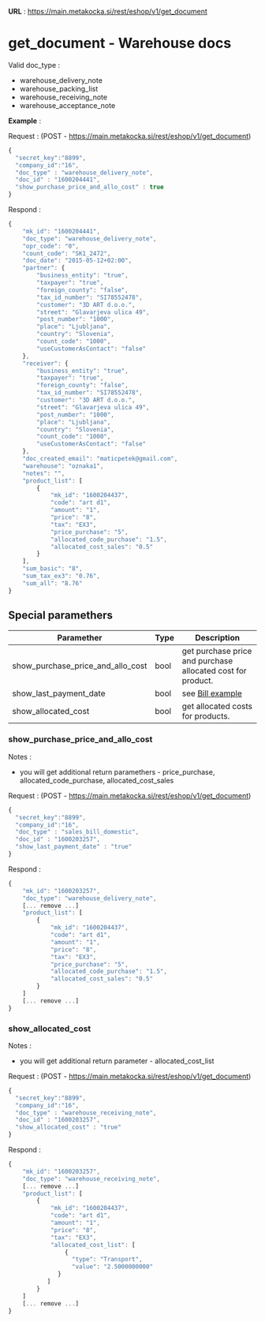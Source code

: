 **URL** : https://main.metakocka.si/rest/eshop/v1/get_document

# get_document - Warehouse docs
Valid doc_type :
* warehouse\_delivery\_note
* warehouse\_packing\_list
* warehouse\_receiving\_note
* warehouse\_acceptance\_note

**Example** :

Request : (POST - https://main.metakocka.si/rest/eshop/v1/get_document)
```javascript
{
  "secret_key":"8899",
  "company_id":"16",
  "doc_type" : "warehouse_delivery_note",
  "doc_id" : "1600204441",
  "show_purchase_price_and_allo_cost" : true
}
```
Respond :
```javascript
{
    "mk_id": "1600204441",
    "doc_type": "warehouse_delivery_note",
    "opr_code": "0",
    "count_code": "SK1_2472",
    "doc_date": "2015-05-12+02:00",
    "partner": {
        "business_entity": "true",
        "taxpayer": "true",
        "foreign_county": "false",
        "tax_id_number": "SI78552478",
        "customer": "3D ART d.o.o.",
        "street": "Glavarjeva ulica 49",
        "post_number": "1000",
        "place": "Ljubljana",
        "country": "Slovenia",
        "count_code": "1000",
        "useCustomerAsContact": "false"
    },
    "receiver": {
        "business_entity": "true",
        "taxpayer": "true",
        "foreign_county": "false",
        "tax_id_number": "SI78552478",
        "customer": "3D ART d.o.o.",
        "street": "Glavarjeva ulica 49",
        "post_number": "1000",
        "place": "Ljubljana",
        "country": "Slovenia",
        "count_code": "1000",
        "useCustomerAsContact": "false"
    },
    "doc_created_email": "maticpetek@gmail.com",
    "warehouse": "oznaka1",
    "notes": "",
    "product_list": [
        {
            "mk_id": "1600204437",
            "code": "art d1",
            "amount": "1",
            "price": "8",
            "tax": "EX3",
            "price_purchase": "5",
            "allocated_code_purchase": "1.5",
            "allocated_cost_sales": "0.5"
        }
    ],
    "sum_basic": "8",
    "sum_tax_ex3": "0.76",
    "sum_all": "8.76"
}
```

## Special paramethers
Paramether | Type | Description |
-----------|------|-------------|
show\_purchase\_price\_and\_allo\_cost | bool | get purchase price and purchase allocated cost for product. |
show\_last\_payment\_date | bool | see [Bill example](/docs/documents_get_document_bill.md) |
show\_allocated\_cost | bool | get allocated costs for products. |

### show\_purchase\_price\_and\_allo\_cost
Notes :
* you will get additional return paramethers - price\_purchase, allocated\_code\_purchase, allocated\_cost\_sales

Request : (POST - https://main.metakocka.si/rest/eshop/v1/get_document)
```javascript
{
  "secret_key":"8899",
  "company_id":"16",
  "doc_type" : "sales_bill_domestic",
  "doc_id" : "1600203257",
  "show_last_payment_date" : "true"
}
```
Respond :
```javascript
{
    "mk_id": "1600203257",
    "doc_type": "warehouse_delivery_note",
    [... remove ...]
    "product_list": [
        {
            "mk_id": "1600204437",
            "code": "art d1",
            "amount": "1",
            "price": "8",
            "tax": "EX3",
            "price_purchase": "5",
            "allocated_code_purchase": "1.5",
            "allocated_cost_sales": "0.5"
        }
    ]
    [... remove ...]    
}
```
### show\_allocated\_cost

Notes :
* you will get additional return parameter - allocated\_cost\_list

Request : (POST - https://main.metakocka.si/rest/eshop/v1/get_document)
```javascript
{
  "secret_key":"8899",
  "company_id":"16",
  "doc_type" : "warehouse_receiving_note",
  "doc_id" : "1600203257",
  "show_allocated_cost" : "true"
}
```
Respond :
```javascript
{
    "mk_id": "1600203257",
    "doc_type": "warehouse_receiving_note",
    [... remove ...]
    "product_list": [
        {
            "mk_id": "1600204437",
            "code": "art d1",
            "amount": "1",
            "price": "8",
            "tax": "EX3",
            "allocated_cost_list": [
                {
                  "type": "Transport",
                  "value": "2.5000000000"
              }
           ]
        }
    ]
    [... remove ...]    
}
```
